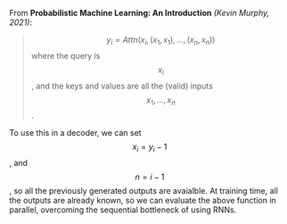 From __Probabilistic Machine Learning: An Introduction__ _(Kevin Murphy, 2021)_:
> $$y_i = Attn(x_i, (x_1, x_1), ..., (x_n, x_n))$$
where the query is $$x_i$$, and the keys and values are all the (valid) inputs $$x_1,..., x_n$$.

To use this in a decoder, we can set $$x_i = y_i-1$$, and $$n = i - 1$$, so all the previously generated outputs are avaialble. At training time, all the outputs are already known, so we can evaluate the above function in parallel, overcoming the sequential bottleneck of using RNNs.
